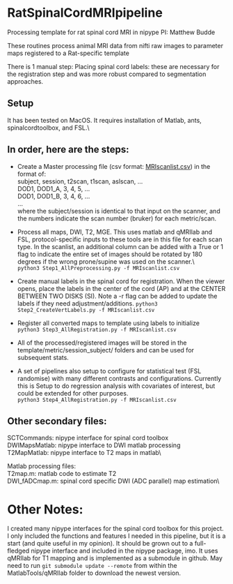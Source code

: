 # RatSpinalCordMRIpipeline
Processing template for rat spinal cord MRI in nipype
PI: Matthew Budde


These routines process animal MRI data from nifti raw images to parameter maps registered to a Rat-specific template

There is 1 manual step:
  Placing spinal cord labels: these are necessary for the registration step and was more robust compared to segmentation approaches.

## Setup
  It has been tested on MacOS.  It requires installation of Matlab, ants, spinalcordtoolbox, and FSL.\


## In order, here are the steps:
  * Create a Master processing file (csv format: [MRIscanlist.csv](https://github.com/mdbudde/BuddeDoDMRIprocessing/MRIscanlist.csv)) in the format of:\
        subject, session, t2scan, t1scan, aslscan, ...\
        DOD1, DOD1_A, 3, 4, 5, ...\
        DOD1, DOD1_B, 3, 4, 6, ...\
        ...\
    where the subject/session is identical to that input on the scanner, and the numbers indicate the scan number (bruker) for each metric/scan.


  * Process all maps, DWI, T2, MGE. This uses matlab and qMRIlab and FSL, protocol-specific inputs to these tools are in this file for each scan type. In the scanlist, an additional column can be added with a True or 1 flag to indicate the entire set of images should be rotated by 180 degrees if the wrong prone/supine was used on the scanner.\  
    `python3 Step1_AllPreprocessing.py -f MRIscanlist.csv`



  * Create manual labels in the spinal cord for registration. When the viewer opens, place the labels in the center of the cord (AP) and at the CENTER BETWEEN TWO DISKS (SI). Note a -r flag can be added to update the labels if they need adjustment/additions.
    `python3 Step2_CreateVertLabels.py -f MRIscanlist.csv`



  * Register all converted maps to template using labels to initialize\
    `python3 Step3_AllRegistration.py -f MRIscanlist.csv`

  * All of the processed/registered images will be stored in the template/metric/session_subject/ folders and can be used for subsequent stats.

  * A set of pipelines also setup to configure for statistical test (FSL randomise) with many different contrasts and configurations.  Currently this is Setup to do regression analysis with covariates of interest, but could be extended for other purposes.\
    `python3 Step4_AllRegistration.py -f MRIscanlist.csv`


## Other secondary files:
  SCTCommands: nipype interface for spinal cord toolbox\
  DWIMapsMatlab: nipype interface to DWI matlab processing\
  T2MapMatlab: nipype interface to T2 maps in matlab\

  Matlab processing files:\
    T2map.m: matlab code to estimate T2\
    DWI_fADCmap.m: spinal cord specific DWI (ADC parallel) map estimation\

# Other Notes:
  I created many nipype interfaces for the spinal cord toolbox for this project. I only included the functions and features I needed in this pipeline, but it is a start (and quite useful in my opinion). It should be grown out to a full-fledged nipype interface and included in the nipype package, imo.
  It uses qMRIlab for T1 mapping and is implemented as a submodule in github.  May need to run `git submodule update --remote` from within the MatlabTools/qMRIlab folder to download the newest version.
